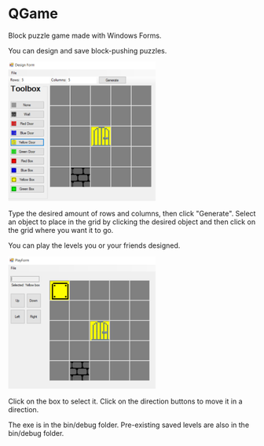 # QGame
Block puzzle game made with Windows Forms.

You can design and save block-pushing puzzles.

<img src="Screenshots/DesignForm.PNG" width="300"/>

Type the desired amount of rows and columns, then click "Generate".
Select an object to place in the grid by clicking the desired object and then click on the grid where you want it to go.

You can play the levels you or your friends designed.

<img src="Screenshots/PlayForm.PNG" width="300"/>

Click on the box to select it. Click on the direction buttons to move it in a direction.

The exe is in the bin/debug folder. Pre-existing saved levels are also in the bin/debug folder.
